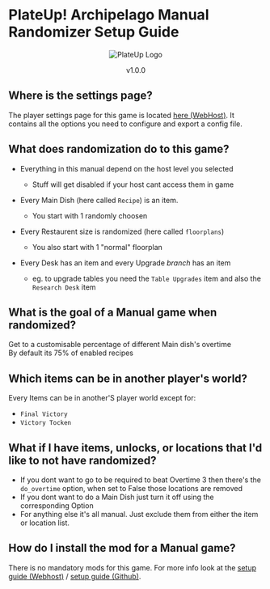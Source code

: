 ﻿# PlateUp! Archipelago Manual Randomizer Setup Guide

<p align="center">
    <img alt="PlateUp Logo"
     src="https://cdn.akamai.steamstatic.com/steam/apps/1599600/header.jpg"
    >
    <!--<h1 align="center">Base Game + DLC Customizable Edition</h1>-->
    <p align="center">v1.0.0</p>
</p>

## Where is the settings page?

The player settings page for this game is located [here (WebHost)](../player-settings). It contains all the options
you need to configure and export a config file.

## What does randomization do to this game?

- Everything in this manual depend on the host level you selected
  - Stuff will get disabled if your host cant access them in game

- Every Main Dish (here called `Recipe`) is an item.
  - You start with 1 randomly choosen

- Every Restaurent size is randomized (here called `floorplans`)
  - You also start with 1 "normal" floorplan
  
- Every Desk has an item and every Upgrade _branch_ has an item
  - eg. to upgrade tables you need the `Table Upgrades` item and also the `Research Desk` item

## What is the goal of a Manual game when randomized?

Get to a customisable percentage of different Main dish's overtime  
By default its 75% of enabled recipes

## Which items can be in another player's world?

Every Items can be in another'S player world except for:

- `Final Victory`
- `Victory Tocken`

## What if I have items, unlocks, or locations that I'd like to not have randomized?

- If you dont want to go to be required to beat Overtime 3 then there's the `do_overtime` option, when set to False those locations are removed  
- If you dont want to do a Main Dish just turn it off using the corresponding Option
- For anything else it's all manual. Just exclude them from either the item or location list.

## How do I install the mod for a Manual game?

There is no mandatory mods for this game. For more info look at the [setup guide (Webhost)](../../../tutorial/Manual_OuterWilds_Nicopopxd/setup/en#base-game-mods) /
[setup guide (Github)](setup_en.md).
